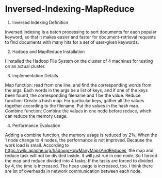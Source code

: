 # Inversed-Indexing-MapReduce

1. Inversed Indexing Definition

Inversed indexing is a batch processing to sort documents for each popular keyword, so that it makes easier and faster for document-retrieval requests to find documents with many hits for a set of user-given keywords. 

2. Hadoop and MapReduce Installation

I installed the Hadoop File System on the cluster of 4 machines for testing on an actual cluster.

3. Implementation Details

Map function: read from one line, and find the corresponding words from the args. Each words in the args be a list of keys, and if one of the keys been found, the corresponding filename and 1 be the value. 
Reduce function: Create a hash map. For particular keys, gather all the values together according to the filename. Put the values in the hash map.
Combine function: Combine the values in one node before reduce, which can reduce the memory usage.

4. Performance Evaluation

Adding a combine function, the memory usage is reduced by 2%; When the 1 node change to 4 nodes, the performance is not improved. Because the work load is small. According to https://wiki.apache.org/hadoop/HowManyMapsAndReduces, the map and reduce task will not be divided inside. It will just run in one node. So I forced the map and reduce divided into 4 tasks; If the tasks are forced to divided by 4, the time is increased. The heap usage is increased, too.  I think there are lot of overheads in network communication between each node.

